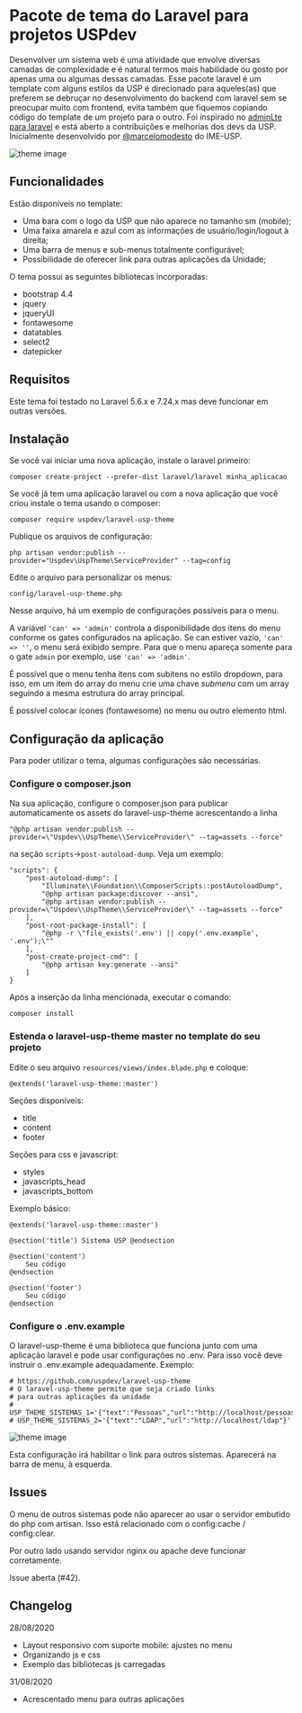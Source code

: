 # Pacote de tema do Laravel para projetos USPdev

Desenvolver um sistema web é uma atividade que envolve diversas camadas
de complexidade e é natural termos mais habilidade ou gosto por apenas
uma ou algumas dessas camadas.
Esse pacote laravel é um template com alguns estilos da USP
é direcionado para aqueles(as) que preferem se debruçar
no desenvolvimento do backend com laravel sem se preocupar muito
com frontend, evita também que fiquemos copiando código do template
de um projeto para o outro. Foi inspirado no [adminLte para laravel](https://github.com/jeroennoten/Laravel-AdminLTE)
e está aberto a contribuições e melhorias dos devs da USP.
Inicialmente desenvolvido por [@marcelomodesto](https://github.com/marcelomodesto) do IME-USP.

![theme image](https://raw.githubusercontent.com/uspdev/laravel-usp-theme/master/docs/tela-principal.png)

## Funcionalidades

Estão disponíveis no template:

* Uma bara com o logo da USP que não aparece no tamanho sm (mobile);
* Uma faixa amarela e azul com as informações de usuário/login/logout à direita;
* Uma barra de menus e sub-menus totalmente configurável;
* Possibilidade de oferecer link para outras aplicações da Unidade;

O tema possui as seguintes bibliotecas incorporadas:
- bootstrap 4.4
- jquery
- jqueryUI
- fontawesome
- datatables
- select2
- datepicker

## Requisitos

Este tema foi testado no Laravel 5.6.x e 7.24.x mas deve funcionar em outras versões.

## Instalação

Se você vai iniciar uma nova aplicação, instale o laravel primeiro:

    composer create-project --prefer-dist laravel/laravel minha_aplicacao

Se você já tem uma aplicação laravel ou com a nova aplicação 
que você criou instale o tema usando o composer:

    composer require uspdev/laravel-usp-theme

Publique os arquivos de configuração:

    php artisan vendor:publish --provider="Uspdev\UspTheme\ServiceProvider" --tag=config

Edite o arquivo para personalizar os menus:

    config/laravel-usp-theme.php

Nesse arquivo, há um exemplo de configurações possíveis para o menu.

A variável ```'can' => 'admin'``` controla a disponibilidade 
dos itens do menu conforme os gates configurados na aplicação. 
Se can estiver vazio, ```'can' => ''```, o menu será exibido sempre. 
Para que o menu apareça somente para o gate ```admin``` por exemplo, 
use ```'can' => 'admin'```. 

É possível que o menu tenha itens com subitens no estilo dropdown, para isso, em um item do array do menu crie uma chave *submenu* com um array seguindo a mesma estrutura do array principal.

É possível colocar ícones (fontawesome) no menu ou outro elemento html.


## Configuração da aplicação

Para poder utilizar o tema, algumas configurações são necessárias.

### Configure o composer.json

Na sua aplicação, configure o composer.json para publicar automaticamente os assets do laravel-usp-theme acrescentando a linha 

    "@php artisan vendor:publish --provider=\"Uspdev\\UspTheme\\ServiceProvider\" --tag=assets --force"

na seção `scripts`->`post-autoload-dump`. Veja um exemplo:

    "scripts": {
        "post-autoload-dump": [
            "Illuminate\\Foundation\\ComposerScripts::postAutoloadDump",
            "@php artisan package:discover --ansi",
            "@php artisan vendor:publish --provider=\"Uspdev\\UspTheme\\ServiceProvider\" --tag=assets --force"
        ],
        "post-root-package-install": [
            "@php -r \"file_exists('.env') || copy('.env.example', '.env');\""
        ],
        "post-create-project-cmd": [
            "@php artisan key:generate --ansi"
        ]
    }

Após a inserção da linha mencionada, executar o comando:

    composer install

### Estenda o **laravel-usp-theme master** no template do seu projeto

Edite o seu arquivo ```resources/views/index.blade.php``` e coloque:

    @extends('laravel-usp-theme::master')

Seções disponíveis:

 - title
 - content
 - footer

Seções para css e javascript:

 - styles
 - javascripts_head
 - javascripts_bottom

Exemplo básico:

    @extends('laravel-usp-theme::master')

    @section('title') Sistema USP @endsection

    @section('content')
        Seu código
    @endsection

    @section('footer')
        Seu código
    @endsection


### Configure o .env.example

O laravel-usp-theme é uma biblioteca que funciona junto com uma aplicação laravel e pode usar configurações no .env. Para isso você deve instruir o .env.example adequadamente. Exemplo:

    # https://github.com/uspdev/laravel-usp-theme
    # O laravel-usp-theme permite que seja criado links 
    # para outras aplicações da unidade
    # USP_THEME_SISTEMAS_1='{"text":"Pessoas","url":"http://localhost/pessoas"}'
    # USP_THEME_SISTEMAS_2='{"text":"LDAP","url":"http://localhost/ldap"}'


![theme image](https://raw.githubusercontent.com/uspdev/laravel-usp-theme/master/docs/tela-outros-sistemas.png)

Esta configuração irá habilitar o link para outros sistemas. Aparecerá na barra de menu, à esquerda.

## Issues

O menu de outros sistemas pode não aparecer ao usar o servidor embutido do php com artisan. Isso está relacionado com o config:cache / config:clear.

Por outro lado usando servidor nginx ou apache deve funcionar corretamente.
 
Issue aberta (#42).


## Changelog

28/08/2020
* Layout responsivo com suporte mobile: ajustes no menu
* Organizando js e css
* Exemplo das bibliotecas js carregadas

31/08/2020
* Acrescentado menu para outras aplicações